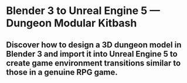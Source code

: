 # Blender 3 to Unreal Engine 5 — Dungeon Modular Kitbash 
## Discover how to design a 3D dungeon model in Blender 3 and import it into Unreal Engine 5 to create game environment transitions similar to those in a genuine RPG game. 
